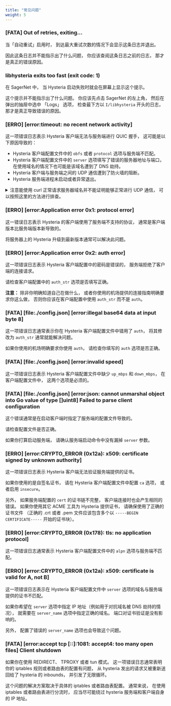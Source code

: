 ```yaml
---
title: "常见问题"
weight: 5
---
```


### [FATA] Out of retries, exiting...

当「自动重试」启用时， 到达最大重试次数的情况下会显示这条日志并退出。

因此这条日志并不能指示出了什么问题， 你应该查阅这条日志之前的日志，
那才是真正的错误原因。


### libhysteria exits too fast (exit code: 1)

在 SagerNet 中， 当 Hysteria 启动失败时就会在屏幕上显示这个提示。

这个提示并不能指示出了什么问题。
你应该先点击 SagerNet 的左上角， 然后在弹出的抽屉中选中 「Logs」 选项，
检查最下方以 `I/libhysteria` 开头的日志， 那才是真正导致错误的原因。


### [ERRO] [error:timeout: no recent network activity]

这一项错误日志表示 Hysteria 客户端无法与服务端进行 QUIC 握手，
这可能是以下原因导致的：

+ Hysteria 客户端配置文件中的 `obfs` 或者 `protocol` 选项与服务端不匹配。
+ Hysteria 客户端配置文件中的 `server`
  选项填写了错误的服务器地址与端口，
  在使用域名的情况下也可能是该域名遭到了 DNS 劫持。
+ Hysteria 客户端与服务端之间的 UDP 通信遭到了防火墙的阻断。
+ Hysteria 服务端进程未启动或者异常退出。

<details>
<summary>
注意能使用 curl 正常请求服务器域名并不能证明能够正常进行 UDP 通信，
可以按照这里的方法进行排查。
</summary>

1. 停止服务器上的 Hysteria 服务端。
2. 在客户端和服务端安装 socat。
3. 在服务端一侧执行命令 `socat - UDP6-LISTEN:36712,reuseaddr,fork`，
   你需要把命令中的端口号换成你为 Hysteria 服务端设置的端口号。
4. 在客户端一侧执行命令 `socat - UDP:example.com:36712`，
   你需要把命令中的服务器和端口号换成 Hysteria 客户端配置中的
   `server` 项内容。
5. 如果两边的 socat 都能正常启动， 你可以尝试在两侧输入任意内容并按下回车，
   如果你输入的内容出现在了另一侧， 则客户端和服务端的 UDP 能正确连通。
   如果做不到这一点， 说明客户端到服务端的 UDP 连接可能被阻断。
</details>


### [ERRO] [error:Application error 0x1: protocol error]

这一错误日志表示 Hysteria 的客户端使用了服务端不支持的协议，
通常是客户端版本比服务端版本新导致的。

将服务器上的 Hysteria 升级到最新版本通常可以解决此问题。


### [ERRO] [error:Application error 0x2: auth error]

这一项错误日志表示 Hysteria 客户端配置中的密码是错误的，
服务端拒绝了客户端的连接请求。

请检查客户端配置中的 `auth_str` 选项是否填写正确。

**注意：** 除非你明确知道自己在做什么，
或者你使用的机场提供的连接指南明确要求你这么做，
否则你应该在客户端配置中使用 `auth_str` 而不是 `auth`。


### [FATA] [file:./config.json] [error:illegal base64 data at input byte 8]

这一项错误日志通常表示你在 Hysteria 客户端配置文件中错用了 `auth`，
将其修改为 `auth_str` 通常就能解决问题。

如果你使用的机场明确要求你使用 `auth`， 请检查你填写的 `auth` 选项是否正确。


### [FATA] [file:./config.json] [error:invalid speed]

这一项错误日志表示 Hysteria 客户端配置文件中缺少 `up_mbps` 和 `down_mbps`，
在客户端配置文件中， 这两个选项是必须的。


### [FATA] [file:./config.json] [error:json: cannot unmarshal object into Go value of type []uint8] Failed to parse client configuration

这个错误通常是在启动客户端时指定了服务端的配置文件导致的。

请检查配置文件是否正确。

如果你打算启动服务端， 请确认服务端启动命令中没有漏掉 `server` 参数。


### [ERRO] [error:CRYPTO_ERROR (0x12a): x509: certificate signed by unknown authority]

这一项错误日志表示 Hysteria 客户端无法验证服务端提供的证书。

如果你使用的是自签名证书， 请在 Hysteria 客户端配置文件中配置 `ca` 选项，
或者启用 `insecure`。

另外， 如果服务端配置的 `cert` 的证书链不完整， 客户端连接时也会产生相同的错误。
如果你使用其它 ACME 工具为 Hysteria 提供证书， 请确保使用了正确的证书文件
（正确的 .crt 或者 .pem 文件应该包含多个以
`-----BEGIN CERTIFICATE-----` 开始的证书块）。


### [ERRO] [error:CRYPTO_ERROR (0x178): tls: no application protocol]

这一项错误日志通常表示 Hysteria 客户端配置文件中的 `alpn` 选项与服务端不匹配。


### [ERRO] [error:CRYPTO_ERROR (0x12a): x509: certificate is valid for A, not B]

这一项错误日志表示在 Hysteria 客户端配置文件中
`server` 选项的域名与服务端提供的证书不匹配。

如果你希望在 `server` 选项中指定 IP 地址（例如用于对抗域名被 DNS 劫持的情况），
就需要在 `server_name` 选项中指定正确的域名。
端口对证书验证是没有影响的。

另外， 配置了错误的 `server_name` 选项也会导致这个问题。


### [FATA] [error:accept tcp [::]:1081: accept4: too many open files] Client shutdown

如果你在使用 REDIRECT、 TPROXY 或者 tun 模式。
这一项错误日志通常表明你的 iptables 规则或者路由表的配置有问题，
从 hysteria 发出的请求又被重新送回给了 hysteria 的 inbounds，
并引发了无限循环。

这个问题的解决方案取决于具体的 iptables 或者路由表配置。
通常来说， 在使用 iptables 或者路由表进行分流时，
应当尽可能绕过 hysteria 服务端和客户端自身的 IP 地址。



